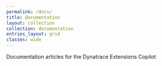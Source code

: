 ```yaml
---
permalink: /docs/
title: Documentation
layout: collection
collection: documentation
entries_layout: grid
classes: wide
---
```


Documentation articles for the Dynatrace Extensions Copilot